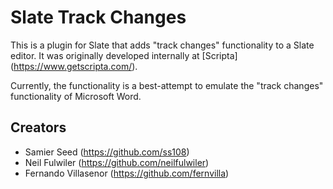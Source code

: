 # Slate Track Changes

This is a plugin for Slate that adds "track changes" functionality to a Slate editor. It was originally developed internally at [Scripta] (https://www.getscripta.com/).

Currently, the functionality is a best-attempt to emulate the "track changes" functionality of Microsoft Word.

## Creators

- Samier Seed (https://github.com/ss108)
- Neil Fulwiler (https://github.com/neilfulwiler)
- Fernando Villasenor (https://github.com/fernvilla)
